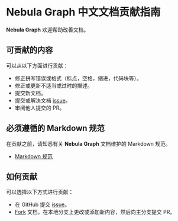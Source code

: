 # Nebula Graph 中文文档贡献指南

**Nebula Graph** 欢迎帮助改善文档。

## 可贡献的内容

可以从以下方面进行贡献：

- 修正拼写错误或格式（标点，空格，缩进，代码块等）。
- 修正或更新不适当或过时的描述。
- 提交新文档。
- 提交或解决文档 [issue][_issues]。
- 审阅他人提交的 PR。

## 必须遵循的 Markdown 规范

在贡献之前，请知悉有关 **Nebula Graph** 文档维护的 Markdown 规范。

- [Markdown 规范](https://github.com/DavidAnson/markdownlint/blob/master/doc/Rules.md)

## 如何贡献

可以选择以下方式进行贡献：

- 在 GitHub 提交 [issue][_issues]。
- [Fork](https://github.com/vesoft-inc/nebula-docs-cn/fork) 文档，在本地分支上更改或添加新内容，然后向主分支提交 PR。


[_issues]: https://github.com/vesoft-inc/nebula-docs-cn/issues
